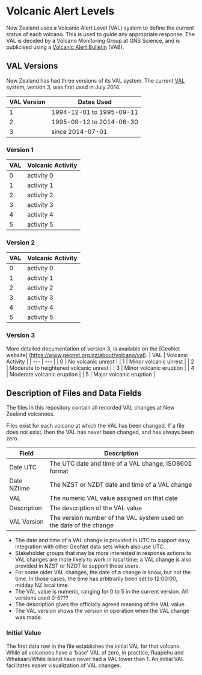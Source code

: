 # Volcanic Alert Levels

New Zealand uses a Volcanic Alert Level (VAL) system to define the current status of each volcano. This is used to guide any appropriate response. The VAL is decided by a Volcano Monitoring Group at GNS Science, and is publicised using a [Volcanic Alert Bulletin](https://www.geonet.org.nz/volcano/vab/) (VAB).

## VAL Versions
New Zealand has had three versions of its VAL system. The current [VAL](https://www.geonet.org.nz/about/volcano/val) system, version 3, was first used in July 2014.

| VAL Version | Dates Used |
| --- | --- |
| 1 | 1994-12-01 to 1995-09-11 |
| 2 | 1995-09-12 to 2014-06-30 |
| 3 | since 2014-07-01 |

### Version 1
| VAL | Volcanic Activity |
| --- | --- |
| 0 | activity 0 |
| 1 |  activity 1|
| 2 |  activity 2|
| 3 |  activity 3|
| 4 |  activity 4|
| 5 |  activity 5|

### Version 2
| VAL | Volcanic Activity |
| --- | --- |
| 0 | activity 0 |
| 1 |  activity 1|
| 2 |  activity 2|
| 3 |  activity 3|
| 4 |  activity 4|
| 5 |  activity 5|

### Version 3
More detailed documentation of version 3, is available on the [GeoNet website] (https://www.geonet.org.nz/about/volcano/val).
| VAL | Volcanic Activity |
| --- | --- |
| 0 | No volcanic unrest |
| 1 |  Minor volcanic unrest |
| 2 |  Moderate to heightened volcanic unrest |
| 3 |  Minor volcanic eruption |
| 4 |  Moderate volcanic eruption |
| 5 |  Major volcanic eruption |

## Description of Files and Data Fields

The files in this repository contain all recorded VAL changes at New Zealand volcanoes.

Files exist for each volcano at which the VAL has been changed. If a file does not exist, then the VAL has never been changed, and has always been zero.

| Field | Description |
| --- | --- |
| Date UTC | The UTC date and time of a VAL change, ISO8601 format |
| Date NZtime | The NZST or NZDT date and time of a VAL change |
| VAL | The numeric VAL value assigned on that date |
| Description | The description of the VAL value |
| VAL Version | The version number of the VAL system used on the date of the change |

- The date and time of a VAL change is provided in UTC to support easy integration with other GeoNet data sets which also use UTC. 
- Stakeholder groups that may be more interested in response actions to VAL changes are more likely to work in local time; a VAL change is also provided in NZST or NZDT to support those users.
- For some older VAL changes, the date of a change is know, but not the time. In those cases, the time has arbitrarily been set to 12:00:00, midday NZ local time.
- The VAL value is numeric, ranging for 0 to 5 in the current version. All versions used 0-5???
- The description gives the officially agreed meaning of the VAL value.
- The VAL version shows the version in operation when the VAL change was made.

### Initial Value
The first data row in the file establishes the initial VAL for that volcano. While all volcanoes have a 'base' VAL of zero, in practice, Ruapehu and Whakaari/White Island have never had a VAL lower than 1.
An initial VAL facilitates easier visualization of VAL changes.


